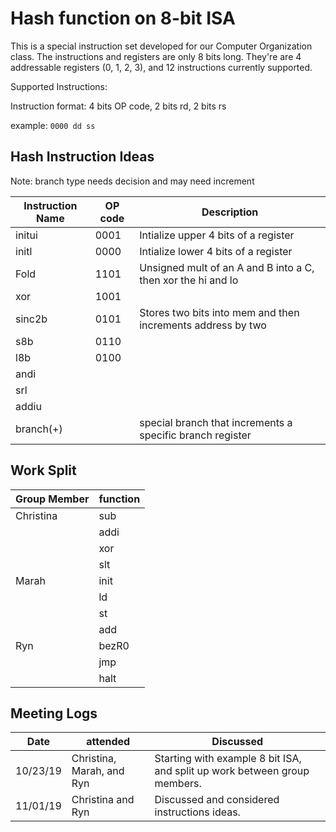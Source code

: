 # Hash function on 8-bit ISA

This is a special instruction set developed for our Computer Organization class. The instructions and registers are only 8 bits long. They're are 4 addressable registers (0, 1, 2, 3), and 12 instructions currently supported.

Supported Instructions:

Instruction format: 4 bits OP code, 2 bits rd, 2 bits rs

example: `0000 dd ss`

## Hash Instruction Ideas
Note: branch type needs decision and may need increment

|Instruction Name |OP code |Description            |
|-----------------|--------|-----------------------|
|initui           |0001    |Intialize upper 4 bits of a register|
|initl            |0000    |Intialize lower 4 bits of a register|
|Fold             |1101    |Unsigned mult of an A and B into a C, then xor the hi and lo|
|xor              |1001    |
|sinc2b           |0101    |Stores two bits into mem and then increments address by two|
|s8b              |0110    |
|l8b              |0100    |
|andi             |        |
|srl              |        |
|addiu            |        |
|branch(+)        |        |special branch that increments a specific branch register|


## Work Split

|Group Member     |function|
|-----------------|--------|
|Christina        |sub     |
|                 |addi    |
|                 |xor     |
|                 |slt     |
|Marah            |init    |
|                 |ld      |
|                 |st      |
|                 |add     |
|Ryn              |bezR0   |
|                 |jmp     |
|                 |halt    |

## Meeting Logs

|Date    |attended     |Discussed    |
|--------|-------------|-------------|
|10/23/19|Christina, Marah, and Ryn|Starting with example 8 bit ISA, and split up work between group members.|
|11/01/19|Christina and Ryn|Discussed and considered instructions ideas.|
